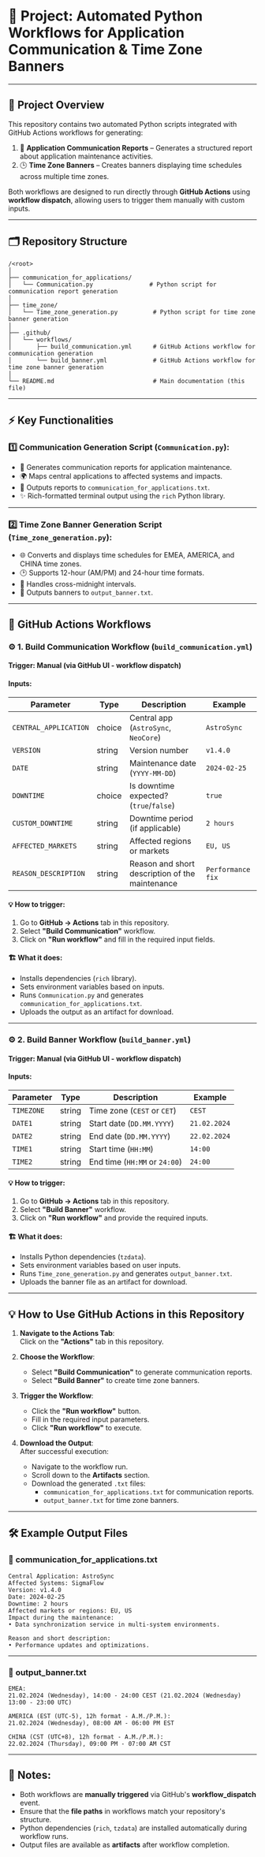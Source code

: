 # 🚀 **Project: Automated Python Workflows for Application Communication & Time Zone Banners**

---

## 📖 **Project Overview**  
This repository contains two automated Python scripts integrated with GitHub Actions workflows for generating:  
1. 📢 **Application Communication Reports** – Generates a structured report about application maintenance activities.  
2. 🕒 **Time Zone Banners** – Creates banners displaying time schedules across multiple time zones.

Both workflows are designed to run directly through **GitHub Actions** using **workflow dispatch**, allowing users to trigger them manually with custom inputs.

---

## 🗂 **Repository Structure**

```
/<root>
│
├── communication_for_applications/
│   └── Communication.py                # Python script for communication report generation
│
├── time_zone/
│   └── Time_zone_generation.py          # Python script for time zone banner generation
│
├── .github/
│   └── workflows/
│       ├── build_communication.yml      # GitHub Actions workflow for communication generation
│       └── build_banner.yml             # GitHub Actions workflow for time zone banner generation
│
└── README.md                            # Main documentation (this file)
```

---

## ⚡ **Key Functionalities**

### 1️⃣ **Communication Generation Script (`Communication.py`):**
- 📝 Generates communication reports for application maintenance.  
- 🌍 Maps central applications to affected systems and impacts.  
- 📄 Outputs reports to `communication_for_applications.txt`.  
- ✨ Rich-formatted terminal output using the `rich` Python library.

---

### 2️⃣ **Time Zone Banner Generation Script (`Time_zone_generation.py`):**
- 🌐 Converts and displays time schedules for EMEA, AMERICA, and CHINA time zones.  
- 🕑 Supports 12-hour (AM/PM) and 24-hour time formats.  
- 📅 Handles cross-midnight intervals.  
- 💾 Outputs banners to `output_banner.txt`.

---

## 🚀 **GitHub Actions Workflows**

### ⚙️ **1. Build Communication Workflow (`build_communication.yml`)**

#### **Trigger:** Manual (via GitHub UI - workflow dispatch)

#### **Inputs:**
| Parameter               | Type   | Description                                              | Example           |
|-------------------------|--------|----------------------------------------------------------|-------------------|
| `CENTRAL_APPLICATION`   | choice | Central app (`AstroSync`, `NeoCore`)                     | `AstroSync`       |
| `VERSION`               | string | Version number                                           | `v1.4.0`          |
| `DATE`                  | string | Maintenance date (`YYYY-MM-DD`)                          | `2024-02-25`      |
| `DOWNTIME`              | choice | Is downtime expected? (`true`/`false`)                   | `true`            |
| `CUSTOM_DOWNTIME`       | string | Downtime period (if applicable)                          | `2 hours`         |
| `AFFECTED_MARKETS`      | string | Affected regions or markets                              | `EU, US`          |
| `REASON_DESCRIPTION`    | string | Reason and short description of the maintenance           | `Performance fix` |

#### 💡 **How to trigger:**
1. Go to **GitHub → Actions** tab in this repository.
2. Select **"Build Communication"** workflow.
3. Click on **"Run workflow"** and fill in the required input fields.

#### 🏗 **What it does:**
- Installs dependencies (`rich` library).  
- Sets environment variables based on inputs.  
- Runs `Communication.py` and generates `communication_for_applications.txt`.  
- Uploads the output as an artifact for download.  

---

### ⚙️ **2. Build Banner Workflow (`build_banner.yml`)**

#### **Trigger:** Manual (via GitHub UI - workflow dispatch)

#### **Inputs:**
| Parameter    | Type   | Description                                  | Example       |
|--------------|--------|----------------------------------------------|---------------|
| `TIMEZONE`   | string | Time zone (`CEST` or `CET`)                  | `CEST`        |
| `DATE1`      | string | Start date (`DD.MM.YYYY`)                    | `21.02.2024`  |
| `DATE2`      | string | End date (`DD.MM.YYYY`)                      | `22.02.2024`  |
| `TIME1`      | string | Start time (`HH:MM`)                         | `14:00`       |
| `TIME2`      | string | End time (`HH:MM` or `24:00`)                | `24:00`       |

#### 💡 **How to trigger:**
1. Go to **GitHub → Actions** tab in this repository.
2. Select **"Build Banner"** workflow.
3. Click on **"Run workflow"** and provide the required inputs.

#### 🏗 **What it does:**
- Installs Python dependencies (`tzdata`).  
- Sets environment variables based on user inputs.  
- Runs `Time_zone_generation.py` and generates `output_banner.txt`.  
- Uploads the banner file as an artifact for download.

---

## 💡 **How to Use GitHub Actions in this Repository**

1. **Navigate to the Actions Tab**:  
   Click on the **"Actions"** tab in this repository.

2. **Choose the Workflow**:  
   - Select **"Build Communication"** to generate communication reports.  
   - Select **"Build Banner"** to create time zone banners.

3. **Trigger the Workflow**:  
   - Click the **"Run workflow"** button.  
   - Fill in the required input parameters.  
   - Click **"Run workflow"** to execute.

4. **Download the Output**:  
   After successful execution:
   - Navigate to the workflow run.
   - Scroll down to the **Artifacts** section.
   - Download the generated `.txt` files:
     - `communication_for_applications.txt` for communication reports.
     - `output_banner.txt` for time zone banners.

---

## 🛠 **Example Output Files**

### 📜 **communication_for_applications.txt**  
```
Central Application: AstroSync
Affected Systems: SigmaFlow
Version: v1.4.0
Date: 2024-02-25
Downtime: 2 hours
Affected markets or regions: EU, US
Impact during the maintenance:
• Data synchronization service in multi-system environments.

Reason and short description:
• Performance updates and optimizations.
```

---

### 📜 **output_banner.txt**  
```
EMEA:
21.02.2024 (Wednesday), 14:00 - 24:00 CEST (21.02.2024 (Wednesday) 13:00 - 23:00 UTC)

AMERICA (EST (UTC-5), 12h format - A.M./P.M.):
21.02.2024 (Wednesday), 08:00 AM - 06:00 PM EST

CHINA (CST (UTC+8), 12h format - A.M./P.M.):
22.02.2024 (Thursday), 09:00 PM - 07:00 AM CST
```

---

## 🌟 **Notes:**
- Both workflows are **manually triggered** via GitHub's **workflow_dispatch** event.  
- Ensure that the **file paths** in workflows match your repository's structure.  
- Python dependencies (`rich`, `tzdata`) are installed automatically during workflow runs.  
- Output files are available as **artifacts** after workflow completion.